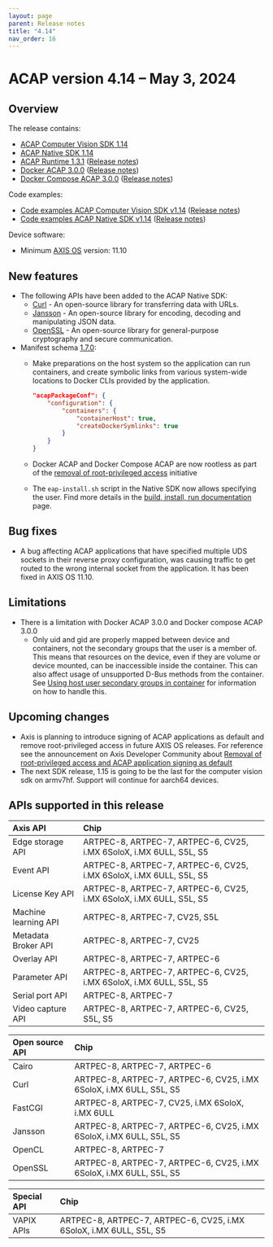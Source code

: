 ```yaml
---
layout: page
parent: Release notes
title: "4.14"
nav_order: 16
---
```


# ACAP version 4.14 – May 3, 2024

## Overview

The release contains:

- [ACAP Computer Vision SDK 1.14](https://github.com/AxisCommunications/acap-computer-vision-sdk/releases/tag/1.14)
- [ACAP Native SDK 1.14](https://github.com/AxisCommunications/acap-native-sdk/releases/tag/1.14)
- [ACAP Runtime 1.3.1](https://github.com/AxisCommunications/acap-runtime/tree/1.3.1)
  ([Release notes](https://github.com/AxisCommunications/acap-runtime/releases/tag/1.3.1))
- [Docker ACAP 3.0.0](https://github.com/AxisCommunications/docker-acap/tree/3.0.0)
  ([Release notes](https://github.com/AxisCommunications/docker-acap/releases/tag/3.0.0))
- [Docker Compose ACAP 3.0.0](https://github.com/AxisCommunications/docker-compose-acap/tree/3.0.0)
  ([Release notes](https://github.com/AxisCommunications/docker-compose-acap/releases/tag/3.0.0))

Code examples:

- [Code examples ACAP Computer Vision SDK v1.14](https://github.com/AxisCommunications/acap-computer-vision-sdk-examples/tree/v1.14)
  ([Release notes](https://github.com/AxisCommunications/acap-computer-vision-sdk-examples/releases/tag/v1.14))
- [Code examples ACAP Native SDK v1.14](https://github.com/AxisCommunications/acap-native-sdk-examples/tree/v1.14)
  ([Release notes](https://github.com/AxisCommunications/acap-native-sdk-examples/releases/tag/v1.14))

Device software:

- Minimum [AXIS OS](https://www.axis.com/support/device-software) version: 11.10

## New features

- The following APIs have been added to the ACAP Native SDK:
  - [Curl](../api/native-sdk-api#curl) -
      An open-source library for transferring data with URLs.
  - [Jansson](../api/native-sdk-api#jansson) -
      An open-source library for encoding, decoding and manipulating JSON data.
  - [OpenSSL](../api/native-sdk-api#openssl) -
      An open-source library for general-purpose cryptography and secure communication.
- Manifest schema [1.7.0](../develop/manifest-schemas/schema-field-descriptions-v1.7.0):
  - Make preparations on the host system so the application can run containers,
    and create symbolic links from various system-wide locations to Docker CLIs provided by the application.

    ```json
    "acapPackageConf": {
        "configuration": {
            "containers": {
                "containerHost": true,
                "createDockerSymlinks": true
            }
        }
    }
    ```

  - Docker ACAP and Docker Compose ACAP are now rootless as part of the [removal of root-privileged access](https://www.axis.com/developer-community/news/axis-os-root-acap-signing) initiative
  - The `eap-install.sh` script in the Native SDK now allows specifying the user. Find more details in the [build, install, run documentation](../develop/build-install-run.html#install-the-application) page.

## Bug fixes

- A bug affecting ACAP applications that have specified multiple UDS sockets in their reverse proxy configuration, was causing traffic to get routed to the wrong internal socket from the application. It has been fixed in AXIS OS 11.10.

## Limitations

- There is a limitation with Docker ACAP 3.0.0 and Docker compose ACAP 3.0.0
  - Only uid and gid are properly mapped between device and containers, not the secondary groups that the user is a member of. This means that resources on the device, even if they are volume or device mounted, can be inaccessible inside the container. This can also affect usage of unsupported D-Bus methods from the container. See [Using host user secondary groups in container](https://github.com/AxisCommunications/docker-acap#using-host-user-secondary-groups-in-container) for information on how to handle this.

## Upcoming changes

- Axis is planning to introduce signing of ACAP applications as default and remove root-privileged access in future AXIS OS releases.
For reference see the announcement on Axis Developer Community about [Removal of root-privileged access and ACAP application signing as default](https://www.axis.com/developer-community/news/axis-os-root-acap-signing)
- The next SDK release, 1.15 is going to be the last for the computer vision sdk on armv7hf. Support will continue for aarch64 devices.

## APIs supported in this release

Axis API             | Chip
:--                  | :--
Edge storage API     | ARTPEC-8, ARTPEC-7, ARTPEC-6, CV25, i.MX 6SoloX, i.MX 6ULL, S5L, S5
Event API            | ARTPEC-8, ARTPEC-7, ARTPEC-6, CV25, i.MX 6SoloX, i.MX 6ULL, S5L, S5
License Key API      | ARTPEC-8, ARTPEC-7, ARTPEC-6, CV25, i.MX 6SoloX, i.MX 6ULL, S5L, S5
Machine learning API | ARTPEC-8, ARTPEC-7, CV25, S5L
Metadata Broker API  | ARTPEC-8, ARTPEC-7, CV25
Overlay API          | ARTPEC-8, ARTPEC-7, ARTPEC-6
Parameter API        | ARTPEC-8, ARTPEC-7, ARTPEC-6, CV25, i.MX 6SoloX, i.MX 6ULL, S5L, S5
Serial port API      | ARTPEC-8, ARTPEC-7
Video capture API    | ARTPEC-8, ARTPEC-7, ARTPEC-6, CV25, S5L, S5

Open source API      | Chip
:--                  | :--
Cairo                | ARTPEC-8, ARTPEC-7, ARTPEC-6
Curl                 | ARTPEC-8, ARTPEC-7, ARTPEC-6, CV25, i.MX 6SoloX, i.MX 6ULL, S5L, S5
FastCGI              | ARTPEC-8, ARTPEC-7, CV25, i.MX 6SoloX, i.MX 6ULL
Jansson              | ARTPEC-8, ARTPEC-7, ARTPEC-6, CV25, i.MX 6SoloX, i.MX 6ULL, S5L, S5
OpenCL               | ARTPEC-8, ARTPEC-7
OpenSSL              | ARTPEC-8, ARTPEC-7, ARTPEC-6, CV25, i.MX 6SoloX, i.MX 6ULL, S5L, S5

Special API          | Chip
:--                  | :--
VAPIX APIs           | ARTPEC-8, ARTPEC-7, ARTPEC-6, CV25, i.MX 6SoloX, i.MX 6ULL, S5L, S5
